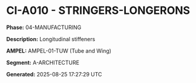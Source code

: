 # CI-A010 - STRINGERS-LONGERONS

**Phase:** 04-MANUFACTURING

**Description:** Longitudinal stiffeners

**AMPEL:** AMPEL-01-TUW (Tube and Wing)

**Segment:** A-ARCHITECTURE

**Generated:** 2025-08-25 17:27:29 UTC
